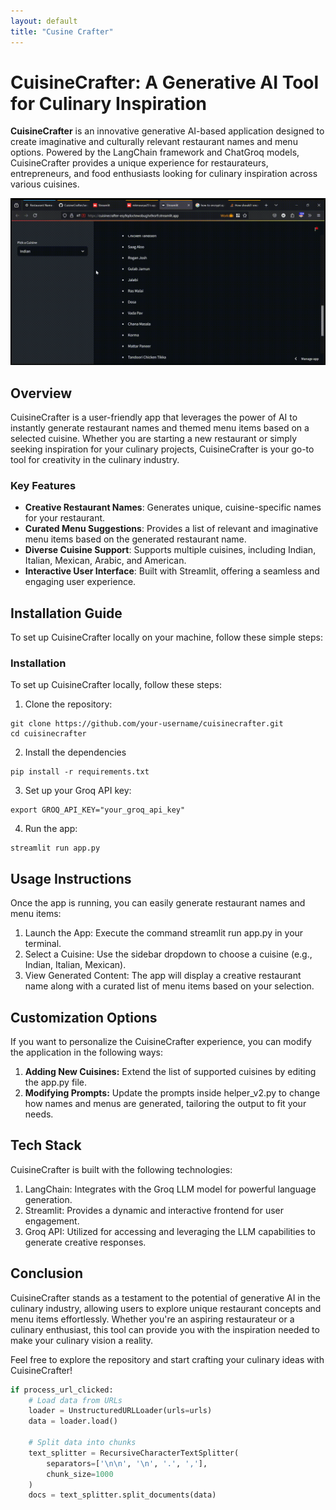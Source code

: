 ```yaml
---
layout: default
title: "Cusine Crafter"
---
```


<!--<style>
.page-header .btn.github-repo,
.page-header .btn.github-repo a {
    display: none !important;
    visibility: hidden !important;
    pointer-events: none !important;
    opacity: 0 !important;
}
</style>-->

# CuisineCrafter: A Generative AI Tool for Culinary Inspiration

**CuisineCrafter** is an innovative generative AI-based application designed to create imaginative and culturally relevant restaurant names and menu options. Powered by the LangChain framework and ChatGroq models, CuisineCrafter provides a unique experience for restaurateurs, entrepreneurs, and food enthusiasts looking for culinary inspiration across various cuisines.

![CuisineCrafter Interface](assets/images/output.gif) <!-- Adjust path accordingly -->


## Overview

CuisineCrafter is a user-friendly app that leverages the power of AI to instantly generate restaurant names and themed menu items based on a selected cuisine. Whether you are starting a new restaurant or simply seeking inspiration for your culinary projects, CuisineCrafter is your go-to tool for creativity in the culinary industry.

### Key Features
- **Creative Restaurant Names**: Generates unique, cuisine-specific names for your restaurant.
- **Curated Menu Suggestions**: Provides a list of relevant and imaginative menu items based on the generated restaurant name.
- **Diverse Cuisine Support**: Supports multiple cuisines, including Indian, Italian, Mexican, Arabic, and American.
- **Interactive User Interface**: Built with Streamlit, offering a seamless and engaging user experience.

## Installation Guide

To set up CuisineCrafter locally on your machine, follow these simple steps:

### Installation
To set up CuisineCrafter locally, follow these steps:

1. Clone the repository:
```
git clone https://github.com/your-username/cuisinecrafter.git
cd cuisinecrafter
```
2. Install the dependencies
```
pip install -r requirements.txt
```

3. Set up your Groq API key:
```
export GROQ_API_KEY="your_groq_api_key"
```

4. Run the app:
```
streamlit run app.py
```
## Usage Instructions

Once the app is running, you can easily generate restaurant names and menu items:
1. Launch the App: Execute the command streamlit run app.py in your terminal.
2. Select a Cuisine: Use the sidebar dropdown to choose a cuisine (e.g., Indian, Italian, Mexican).
3. View Generated Content: The app will display a creative restaurant name along with a curated list of menu items based on your selection.

## Customization Options

If you want to personalize the CuisineCrafter experience, you can modify the application in the following ways:
1. **Adding New Cuisines:** Extend the list of supported cuisines by editing the app.py file.
2. **Modifying Prompts:** Update the prompts inside helper_v2.py to change how names and menus are generated, tailoring the output to fit your needs.

## Tech Stack

CuisineCrafter is built with the following technologies:
1. LangChain: Integrates with the Groq LLM model for powerful language generation.
2. Streamlit: Provides a dynamic and interactive frontend for user engagement.
3. Groq API: Utilized for accessing and leveraging the LLM capabilities to generate creative responses.

## Conclusion
CuisineCrafter stands as a testament to the potential of generative AI in the culinary industry, allowing users to explore unique restaurant concepts and menu items effortlessly. Whether you're an aspiring restaurateur or a culinary enthusiast, this tool can provide you with the inspiration needed to make your culinary vision a reality.

Feel free to explore the repository and start crafting your culinary ideas with CuisineCrafter!

```python
if process_url_clicked:
    # Load data from URLs
    loader = UnstructuredURLLoader(urls=urls)
    data = loader.load()

    # Split data into chunks
    text_splitter = RecursiveCharacterTextSplitter(
        separators=['\n\n', '\n', '.', ','],
        chunk_size=1000
    )
    docs = text_splitter.split_documents(data)
```
